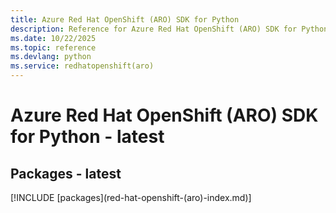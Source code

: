 ```yaml
---
title: Azure Red Hat OpenShift (ARO) SDK for Python
description: Reference for Azure Red Hat OpenShift (ARO) SDK for Python
ms.date: 10/22/2025
ms.topic: reference
ms.devlang: python
ms.service: redhatopenshift(aro)
---
```

# Azure Red Hat OpenShift (ARO) SDK for Python - latest
## Packages - latest
[!INCLUDE [packages](red-hat-openshift-(aro\)-index.md)]